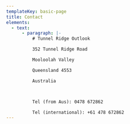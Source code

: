 ```yaml
---
templateKey: basic-page
title: Contact
elements:
  - text:
      - paragraph: |-
          # Tunnel Ridge Outlook

          ​352 Tunnel Ridge Road

          Mooloolah Valley

          Queensland 4553

          Australia



          Tel (from Aus): 0478 672862

          Tel (international): +61 478 672862
---
```



